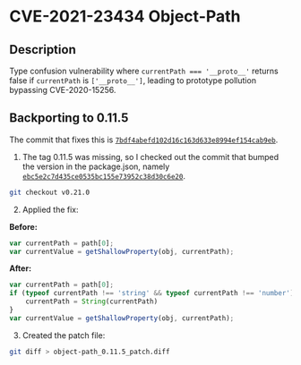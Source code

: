 # CVE-2021-23434 Object-Path

## Description

Type confusion vulnerability where `currentPath === '__proto__'` returns false if `currentPath` is `['__proto__']`, leading to prototype pollution bypassing CVE-2020-15256.

## Backporting to 0.11.5

The commit that fixes this is [`7bdf4abefd102d16c163d633e8994ef154cab9eb`](https://github.com/mariocasciaro/object-path/commit/7bdf4abefd102d16c163d633e8994ef154cab9eb).

1. The tag 0.11.5 was missing, so I checked out the commit that bumped the version in the package.json, namely [`ebc5e2c7d435ce0535bc155e73952c38d30c6e20`](https://github.com/mariocasciaro/object-path/commit/ebc5e2c7d435ce0535bc155e73952c38d30c6e20).
```bash
git checkout v0.21.0
```

2. Applied the fix:

**Before:**
```javascript
var currentPath = path[0];
var currentValue = getShallowProperty(obj, currentPath);
```

**After:**
```javascript
var currentPath = path[0];
if (typeof currentPath !== 'string' && typeof currentPath !== 'number') {
    currentPath = String(currentPath)
}
var currentValue = getShallowProperty(obj, currentPath);
```

3. Created the patch file:
```bash
git diff > object-path_0.11.5_patch.diff
```
